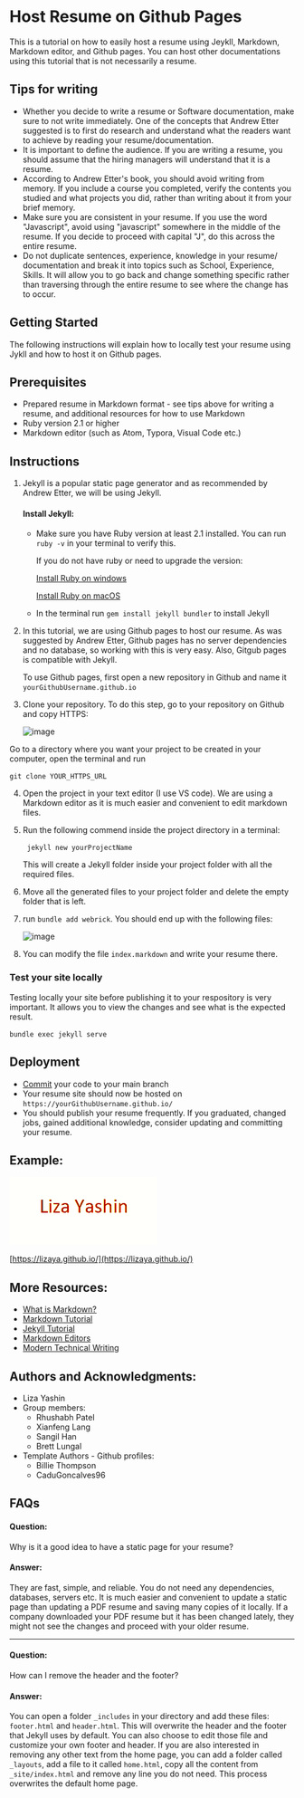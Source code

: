 # Host Resume on Github Pages 

This is a tutorial on how to easily host a resume using Jeykll, Markdown, Markdown editor, and Github pages. You can host other documentations using this tutorial that is not necessarily a resume. 

## Tips for writing
* Whether you decide to write a resume or Software documentation, make sure to not write immediately. One of the concepts that Andrew Etter suggested is to first do research and understand what the readers want to achieve by reading your resume/documentation. 
* It is important to define the audience. If you are writing a resume, you should assume that the hiring managers will understand that it is a resume. 
* According to Andrew Etter's book, you should avoid writing from memory. If you include a course you completed, verify the contents you studied and what projects you did, rather than writing about it from your brief memory. 
* Make sure you are consistent in your resume. If you use the word "Javascript", avoid using "javascript" somewhere in the middle of the resume. If you decide to proceed with capital "J", do this across the entire resume.
* Do not duplicate sentences, experience, knowledge in your resume/ documentation and break it into topics such as School, Experience, Skills. It will allow you to go back and change something specific rather than traversing through the entire resume to see where the change has to occur.

## Getting Started

The following instructions will explain how to locally test your resume using Jykll and how to host it on Github pages. 

## Prerequisites
* Prepared resume in Markdown format - see tips above for writing a resume, and additional resources for how to use Markdown
* Ruby version 2.1 or higher
* Markdown editor (such as Atom, Typora, Visual Code etc.)

## Instructions

1) Jekyll is a popular static page generator and as recommended by Andrew Etter, we will be using Jekyll.
    #### Install Jekyll:
    * Make sure you have Ruby version at least 2.1 installed. You can run `ruby -v` in your terminal to verify this. 
    
        If you do not have ruby or need to upgrade the version: 

        [Install Ruby on windows](https://rubyinstaller.org/)

        [Install Ruby on macOS](https://mac.install.guide/ruby/index.html)
    * In the terminal run `gem install jekyll bundler` to install Jekyll
2) In this tutorial, we are using Github pages to host our resume. As was suggested by Andrew Etter, Github pages has no server dependencies and no database, so working with this is very easy. Also, Gitgub pages is compatible with Jekyll. 

      To use Github pages, first open a new repository in Github and name it `yourGithubUsername.github.io`
3) Clone your repository. To do this step, go to your repository on Github and copy HTTPS:

    <img width="278" alt="image" src="https://user-images.githubusercontent.com/56234653/159128292-a8bf4200-dea2-40d2-b9a3-aaacaf356a03.png">

Go to a directory where you want your project to be created in your computer, open the terminal and run

    git clone YOUR_HTTPS_URL

4) Open the project in your text editor (I use VS code). We are using a Markdown editor as it is much easier and convenient to edit markdown files.
5) Run the following commend inside the project directory in a terminal: 
    
        jekyll new yourProjectName 
    
    This will create a Jekyll folder inside your project folder with all the required files.            
7) Move all the generated files to your project folder and delete the empty folder that is left. 
8) run ``bundle add webrick``. You should end up with the following files:

    ![image](https://user-images.githubusercontent.com/56234653/159091902-780d86dd-46c1-4402-8904-2e321bebd908.png)
8) You can modify the file `index.markdown` and write your resume there.

### Test your site locally
Testing locally your site before publishing it to your respository is very important. It allows you to view the changes and see what is the expected result.

    bundle exec jekyll serve
    
## Deployment
* [Commit](https://www.earthdatascience.org/workshops/intro-version-control-git/basic-git-commands/) your code to your main branch 
* Your resume site should now be hosted on `https://yourGithubUsername.github.io/`
* You should publish your resume frequently. If you graduated, changed jobs, gained additional knowledge, consider updating and committing your resume.

## Example:
![](ezgif.com-gif-maker.gif) 

[https://lizaya.github.io/](https://lizaya.github.io/) 

 ## More Resources:
 * [What is Markdown?](https://www.markdownguide.org/getting-started/)
 * [Markdown Tutorial](https://www.markdowntutorial.com/)
 * [Jekyll Tutorial](https://www.youtube.com/playlist?list=PLLAZ4kZ9dFpOPV5C5Ay0pHaa0RJFhcmcB)
 * [Markdown Editors](https://www.shopify.ca/partners/blog/10-of-the-best-markdown-editors)
 * [Modern Technical Writing](https://www.amazon.ca/Modern-Technical-Writing-Introduction-Documentation-ebook/dp/B01A2QL9SS)

## Authors and Acknowledgments:
* Liza Yashin
* Group members:
    - Rhushabh Patel
    - Xianfeng Lang
    - Sangil Han
    - Brett Lungal
* Template Authors - Github profiles: 
    - Billie Thompson
    - CaduGoncalves96

## FAQs
#### Question: 
Why is it a good idea to have a static page for your resume?
#### Answer: 
They are fast, simple, and reliable. You do not need any dependencies, databases, servers etc. It is much easier and convenient to update a static page than updating a PDF resume and saving many copies of it locally. If a company downloaded your PDF resume but it has been changed lately, they might not see the changes and proceed with your older resume.
__________
#### Question: 
How can I remove the header and the footer?
#### Answer: 
You can open a folder `_includes` in your directory and add these files: `footer.html` and `header.html`. This will overwrite the header and the footer that Jekyll uses by default. You can also choose to edit those file and customize your own footer and header. If you are also interested in removing any other text from the home page, you can add a folder called `_layouts`, add a file to it called `home.html`, copy all the content from `_site/index.html` and remove any line you do not need. This process overwrites the default home page.



 



